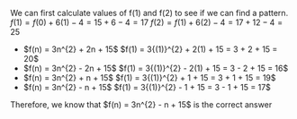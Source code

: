We can first calculate values of f$(1)$ and f$(2)$ to see if we can find a pattern. 
$f(1) = f(0) + 6(1) - 4 = 15 + 6 - 4 = 17$ 
$f(2) = f(1) + 6(2) - 4 = 17 + 12 - 4 = 25$
<ul>
<li> $f(n) = 3n^{2} + 2n + 15$ 
$f(1) = 3{(1)}^{2} + 2(1) + 15 = 3 + 2 + 15 = 20$
<li> $f(n) = 3n^{2} - 2n + 15$ 
$f(1) = 3{(1)}^{2} - 2(1) + 15 = 3 - 2 + 15 = 16$
<li> $f(n) = 3n^{2} + n + 15$ 
$f(1) = 3{(1)}^{2} + 1 + 15 = 3 + 1 + 15 = 19$
<li> $f(n) = 3n^{2} - n + 15$ 
$f(1) = 3{(1)}^{2} - 1 + 15 = 3 - 1 + 15 = 17$
</ul>
Therefore, we know that $f(n) = 3n^{2} - n + 15$ is the correct answer
